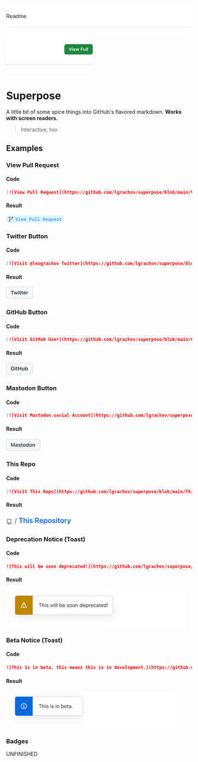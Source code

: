 ![](https://github.com/lgrachov/superpose/blob/main/READMEHead.png?raw=true)[![View Full](https://github.com/lgrachov/superpose/blob/main/READMEHeadB.png?raw=true)]([https://](https://github.com/lgrachov/superpose/blob/main/README.md))
# Superpose
A little bit of some spice things into GitHub's flavored markdown. **Works with screen readers.**
> Interactive, too.
## Examples
### View Pull Request
#### Code
```md
[![View Pull Request](https://github.com/lgrachov/superpose/blob/main/ViewPull.png?raw=true)](https://github.com)
```
#### Result
[![View Pull Request](https://github.com/lgrachov/superpose/blob/main/ViewPull.png?raw=true)](https://github.com)
### Twitter Button
#### Code
```md
[![Visit @leograchov Twitter](https://github.com/lgrachov/superpose/blob/main/TwitterBTN.png?raw=true)](https://twitter.com/leograchov)
```
#### Result
[![Visit Twitter User](https://github.com/lgrachov/superpose/blob/main/TwitterBTN.png?raw=true)](https://twitter.com/leograchov)
### GitHub Button
#### Code
```md
[![Visit GitHub User](https://github.com/lgrachov/superpose/blob/main/GitHubBTN.png?raw=true)](https://github.com/lgrachov)
```
#### Result
[![Visit GitHub User](https://github.com/lgrachov/superpose/blob/main/GitHubBTN.png?raw=true)](https://github.com/lgrachov)
### Mastodon Button
#### Code
```md
[![Visit Mastodon.social Account](https://github.com/lgrachov/superpose/blob/main/MastodonBTN.png?raw=true)](https://mastodon.social/@leograchov)
```
#### Result
[![Visit Mastodon.social Account](https://github.com/lgrachov/superpose/blob/main/MastodonBTN.png?raw=true)](https://mastodon.social/@leograchov)
### This Repo
#### Code
```md
[![Visit This Repo](https://github.com/lgrachov/superpose/blob/main/Thisrepo.png?raw=true)](https://github.com/lgrachov/superpose)
```
#### Result
[![Visit This Repo](https://github.com/lgrachov/superpose/blob/main/Thisrepo.png?raw=true)](https://github.com/lgrachov/superpose)
### Deprecation Notice (Toast)
#### Code
```md
![This will be soon deprecated!](https://github.com/lgrachov/superpose/blob/main/DeprWarn.png?raw=true)
```
#### Result
![This will be soon deprecated!](https://github.com/lgrachov/superpose/blob/main/DeprWarn.png?raw=true)
### Beta Notice (Toast)
#### Code
```md
![This is in beta, this means this is in development.](https://github.com/lgrachov/superpose/blob/main/BetaInfo.png?raw=true)
```
#### Result
![This is in beta, this means this is in development.](https://github.com/lgrachov/superpose/blob/main/BetaInfo.png?raw=true)
### Badges
UNFINISHED

